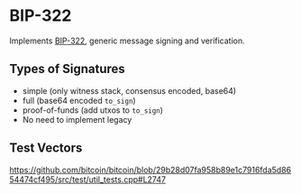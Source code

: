 # BIP-322

Implements
[BIP-322](https://github.com/bitcoin/bips/blob/master/bip-0322.mediawiki),
generic message signing and verification.


## Types of Signatures 

- simple (only witness stack, consensus encoded, base64)
- full (base64 encoded `to_sign`)
- proof-of-funds (add utxos to `to_sign`)
- No need to implement legacy  

## Test Vectors

https://github.com/bitcoin/bitcoin/blob/29b28d07fa958b89e1c7916fda5d8654474cf495/src/test/util_tests.cpp#L2747
